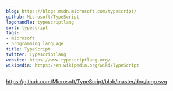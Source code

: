 ```yaml
---
blog: https://blogs.msdn.microsoft.com/typescript/
github: Microsoft/TypeScript
logohandle: typescriptlang
sort: typescript
tags:
- microsoft
- programming_language
title: TypeScript
twitter: Typescriptlang
website: https://www.typescriptlang.org/
wikipedia: https://en.wikipedia.org/wiki/TypeScript
---
```


https://github.com/Microsoft/TypeScript/blob/master/doc/logo.svg